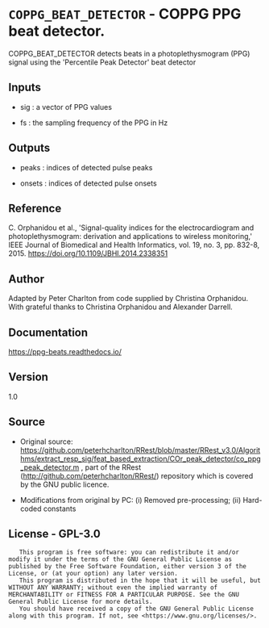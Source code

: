 # `COPPG_BEAT_DETECTOR` - COPPG PPG beat detector.
COPPG_BEAT_DETECTOR detects beats in a photoplethysmogram (PPG) signal
using the 'Percentile Peak Detector' beat detector

##  Inputs
+   sig : a vector of PPG values
    
+   fs  : the sampling frequency of the PPG in Hz
    
##  Outputs
+   peaks : indices of detected pulse peaks
    
+   onsets : indices of detected pulse onsets
    
##  Reference
C. Orphanidou et al., 'Signal-quality indices for the electrocardiogram and photoplethysmogram: derivation and applications to wireless monitoring,' IEEE Journal of Biomedical and Health Informatics, vol. 19, no. 3, pp. 832-8, 2015. <https://doi.org/10.1109/JBHI.2014.2338351>

##  Author
Adapted by Peter Charlton from code supplied by Christina Orphanidou. With grateful thanks to Christina Orphanidou and Alexander Darrell.

##  Documentation
<https://ppg-beats.readthedocs.io/>

##  Version
1.0

##  Source
+   Original source: <https://github.com/peterhcharlton/RRest/blob/master/RRest_v3.0/Algorithms/extract_resp_sig/feat_based_extraction/COr_peak_detector/co_ppg_peak_detector.m> , part of the RRest (<http://github.com/peterhcharlton/RRest/>) repository which is covered by the GNU public licence.
    
+   Modifications from original by PC: (i) Removed pre-processing; (ii) Hard-coded constants
    
##  License - GPL-3.0
       This program is free software: you can redistribute it and/or modify it under the terms of the GNU General Public License as published by the Free Software Foundation, either version 3 of the License, or (at your option) any later version.
       This program is distributed in the hope that it will be useful, but WITHOUT ANY WARRANTY; without even the implied warranty of MERCHANTABILITY or FITNESS FOR A PARTICULAR PURPOSE. See the GNU General Public License for more details.
       You should have received a copy of the GNU General Public License along with this program. If not, see <https://www.gnu.org/licenses/>.
